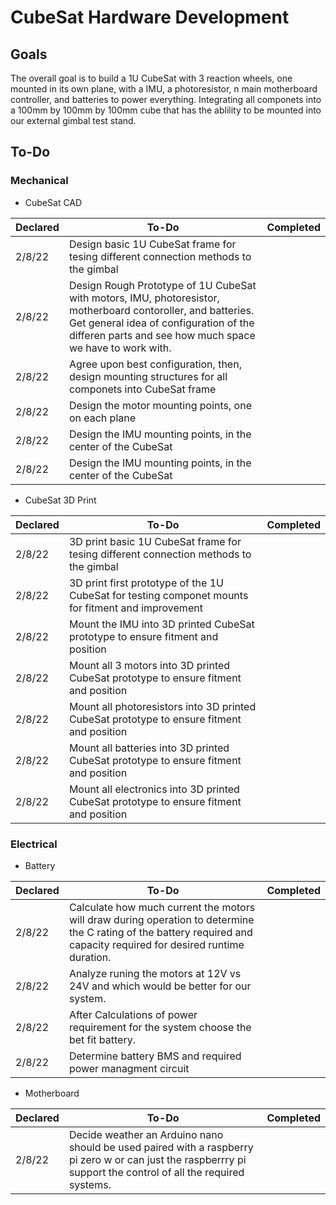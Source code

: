 # CubeSat Hardware Development

## Goals
The overall goal is to build a 1U CubeSat with 3 reaction wheels, one mounted in its own plane, with a IMU, a photoresistor, n main motherboard controller, and batteries to power everything. Integrating all componets into a 100mm by 100mm by 100mm cube that has the ablility to be mounted into our external gimbal test stand.


## To-Do
### Mechanical 
- CubeSat CAD

| Declared | To-Do | Completed |
--- | --- | ---
| 2/8/22 | Design basic 1U CubeSat frame for tesing different connection methods to the gimbal |
| 2/8/22 | Design Rough Prototype of 1U CubeSat with motors, IMU, photoresistor, motherboard contoroller, and batteries. Get general idea of configuration of the differen parts and see how much space we have to work with. |
| 2/8/22 | Agree upon best configuration, then, design mounting structures for all componets into CubeSat frame |
| 2/8/22 | Design the motor mounting points, one on each plane |
| 2/8/22 | Design the IMU mounting points, in the center of the CubeSat |
| 2/8/22 | Design the IMU mounting points, in the center of the CubeSat |


- CubeSat 3D Print

| Declared | To-Do | Completed |
--- | --- | ---
| 2/8/22 | 3D print basic 1U CubeSat frame for tesing different connection methods to the gimbal |
| 2/8/22 | 3D print first prototype of the 1U CubeSat for testing componet mounts for fitment and improvement |
| 2/8/22 | Mount the IMU into 3D printed CubeSat prototype to ensure fitment and position |
| 2/8/22 | Mount all 3 motors into 3D printed CubeSat prototype to ensure fitment and position |
| 2/8/22 | Mount all photoresistors into 3D printed CubeSat prototype to ensure fitment and position |
| 2/8/22 | Mount all batteries into 3D printed CubeSat prototype to ensure fitment and position |
| 2/8/22 | Mount all electronics into 3D printed CubeSat prototype to ensure fitment and position |


### Electrical
- Battery

| Declared | To-Do | Completed |
--- | --- | ---
| 2/8/22 | Calculate how much current the motors will draw during operation to determine the C rating of the battery required and capacity required for desired runtime duration. |
| 2/8/22 | Analyze runing the motors at 12V vs 24V and which would be better for our system. |
| 2/8/22 | After Calculations of power requirement for the system choose the bet fit battery. |
| 2/8/22 | Determine battery BMS and required power managment circuit |


- Motherboard

| Declared | To-Do | Completed |
--- | --- | ---
| 2/8/22 | Decide weather an Arduino nano should be used paired with a raspberry pi zero w or can just the raspberrry pi support the control of all the required systems. |
